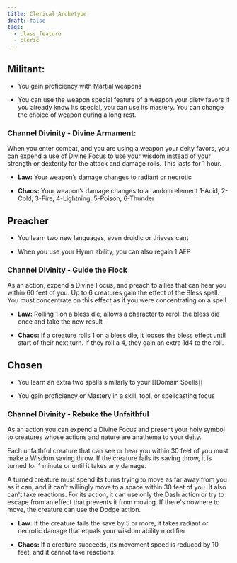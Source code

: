 ```yaml
---
title: Clerical Archetype
draft: false
tags:
  - class_feature
  - cleric
---
```

## Militant:

- You gain proficiency with Martial weapons

- You can use the weapon special feature of a weapon your diety favors if you already know its special, you can use its mastery. You can change the choice of weapon during a long rest.
 
### Channel Divinity - Divine Armament:

When you enter combat, and you are using a weapon your deity favors, you can expend a use of Divine Focus to use your wisdom instead of your strength or dexterity for the attack and damage rolls. This lasts for 1 hour.

- **Law:** Your weapon’s damage changes to radiant or necrotic

- **Chaos:** Your weapon’s damage changes to a random element 1-Acid, 2-Cold, 3-Fire, 4-Lightning, 5-Poison, 6-Thunder

## Preacher

- You learn two new languages, even druidic or thieves cant

- When you use your Hymn ability, you can also regain 1 AFP

### Channel Divinity - Guide the Flock

As an action, expend a Divine Focus, and preach to allies that can hear you within 60 feet of you. Up to 6 creatures gain the effect of the Bless spell. You must concentrate on this effect as if you were concentrating on a spell.

- **Law:** Rolling 1 on a bless die, allows a character to reroll the bless die once and take the new result

- **Chaos:** If a creature rolls 1 on a bless die, it looses the bless effect until start of their next turn. If they roll a 4, they gain an extra 1d4 to the roll.

## Chosen

- You learn an extra two spells similarly to your [[Domain Spells]]

- You gain proficiency or Mastery in a skill, tool, or spellcasting focus

### Channel Divinity - Rebuke the Unfaithful

As an action you can expend a Divine Focus and present your holy symbol to creatures whose actions and nature are anathema to your deity.

Each unfaithful creature that can see or hear you within 30 feet of you must make a Wisdom saving throw. If the creature fails its saving throw, it is turned for 1 minute or until it takes any damage.

 A turned creature must spend its turns trying to move as far away from you as it can, and it can't willingly move to a space within 30 feet of you. It also can't take reactions. For its action, it can use only the Dash action or try to escape from an effect that prevents it from moving. If there's nowhere to move, the creature can use the Dodge action.

- **Law:** If the creature fails the save by 5 or more, it takes radiant or necrotic damage that equals your wisdom ability modifier

- **Chaos:** If a creature succeeds, its movement speed is reduced by 10 feet, and it cannot take reactions.
